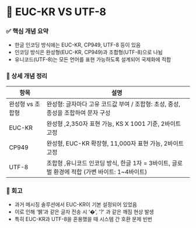 #  🧠 EUC-KR VS UTF-8

### ✅ 핵심 개념 요약
- 한글 인코딩 방식에는 EUC-KR, CP949, UTF-8 등이 있음
- 인코딩 방식은 완성형(EUC-KR, CP949)과 조합형(UTF-8)으로 나뉨
- 유니코드(UTF-8)는 모든 언어를 표현 가능하도록 설계되어 국제화에 적합

### 🔎 상세 개념 정리
| 항목                  | 설명                                                                 |
|-----------------------|----------------------------------------------------------------------|
| 완성형 vs 조합형     | 완성형: 글자마다 고유 코드값 부여 / 조합형: 초성, 중성, 종성을 조합하여 문자 구성             |
| EUC-KR            | 완성형 ,2,350자 표현 가능, KS X 1001 기준, 2바이트 고정                                |
| CP949             | 완성형, EUC-KR 확장형, 11,000자 표현 가능, 2바이트 고정                                  |
| UTF-8             | 조합형 ,유니코드 인코딩 방식, 한글 1자 = 3바이트, 글로벌 환경에 적합 (가변 바이트: 1~4바이트) |

### 🔁 회고
- 과거 메시징 솔루션에서 EUC-KR이 기본 설정되어 있었음
- 이로 인해 ‘뷁’과 같은 글자 전송  시 ‘�’, '?' 과 같은 깨짐 현상 발생
- 특히 EUC-KR과 UTF-8을 혼용했을 때 시스템 간 호환 문제 빈번